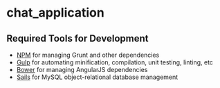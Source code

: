 # chat_application

## Required Tools for Development

 * [NPM](https://www.npmjs.com/) for managing Grunt and other dependencies
 * [Gulp](https://gulpjs.com/) for automating minification, compilation, unit testing, linting, etc
 * [Bower](http://bower.io/) for managing AngularJS dependencies
 * [Sails](http://sailsjs.com/) for MySQL object-relational database management
<br />
